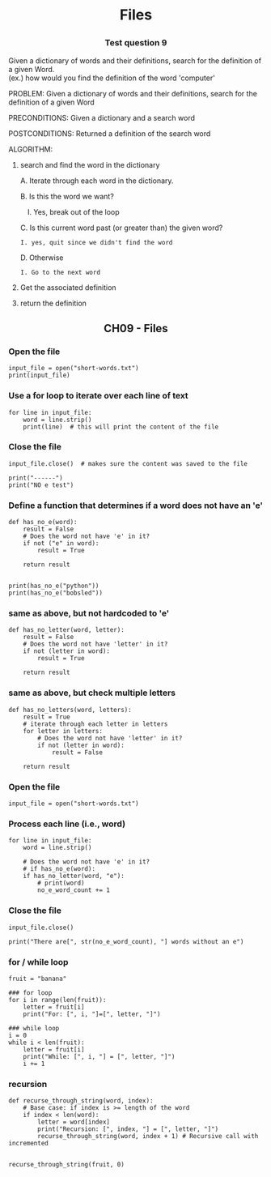 # <p align="center">Files

### <p align="center"> Test question 9

Given a dictionary of words and their definitions, search for the definition
of a given Word.  
 (ex.) how would you find the definition of the word 'computer'

PROBLEM:
Given a dictionary of words and their definitions, search for the definition
of a given Word

PRECONDITIONS:
Given a dictionary and a search word

POSTCONDITIONS:
Returned a definition of the search word

ALGORITHM:

1.  search and find the word in the dictionary

    A. Iterate through each word in the dictionary.

    B. Is this the word we want?

    &emsp;I. Yes, break out of the loop

    C. Is this current word past (or greater than) the given word?

        I. yes, quit since we didn't find the word

    D. Otherwise

        I. Go to the next word

2.  Get the associated definition

3.  return the definition

## <p align="center">CH09 - Files

### Open the file

```{python}
input_file = open("short-words.txt")
print(input_file)
```

### Use a for loop to iterate over each line of text

```{python}
for line in input_file:
    word = line.strip()
    print(line)  # this will print the content of the file
```

### Close the file

```{python}
input_file.close()  # makes sure the content was saved to the file

print("------")
print("NO e test")
```

### Define a function that determines if a word does not have an 'e'

```{python}
def has_no_e(word):
    result = False
    # Does the word not have 'e' in it?
    if not ("e" in word):
        result = True

    return result


print(has_no_e("python"))
print(has_no_e("bobsled"))
```

### same as above, but not hardcoded to 'e'

```{python}
def has_no_letter(word, letter):
    result = False
    # Does the word not have 'letter' in it?
    if not (letter in word):
        result = True

    return result
```

### same as above, but check multiple letters

```{python}
def has_no_letters(word, letters):
    result = True
    # iterate through each letter in letters
    for letter in letters:
        # Does the word not have 'letter' in it?
        if not (letter in word):
            result = False

    return result
```

### Open the file

```{python}
input_file = open("short-words.txt")
```

### Process each line (i.e., word)

```{python}
for line in input_file:
    word = line.strip()

    # Does the word not have 'e' in it?
    # if has_no_e(word):
    if has_no_letter(word, "e"):
        # print(word)
        no_e_word_count += 1
```

### Close the file

```{python}
input_file.close()

print("There are[", str(no_e_word_count), "] words without an e")
```

### for / while loop

```{python}
fruit = "banana"

### for loop
for i in range(len(fruit)):
    letter = fruit[i]
    print("For: [", i, "]=[", letter, "]")

### while loop
i = 0
while i < len(fruit):
    letter = fruit[i]
    print("While: [", i, "] = [", letter, "]")
    i += 1
```

### recursion

```{python}
def recurse_through_string(word, index):
    # Base case: if index is >= length of the word
    if index < len(word):
        letter = word[index]
        print("Recursion: [", index, "] = [", letter, "]")
        recurse_through_string(word, index + 1) # Recursive call with incremented


recurse_through_string(fruit, 0)
```
